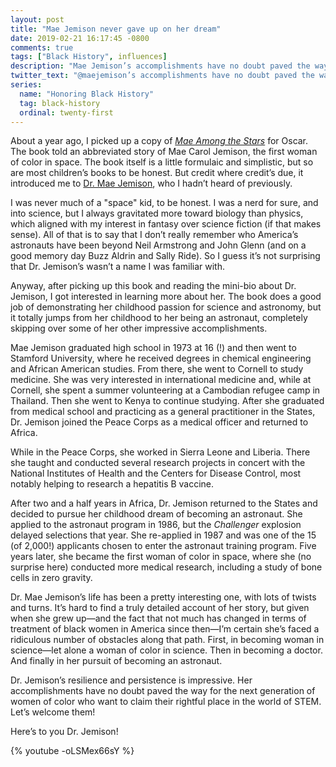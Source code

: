 ```yaml
---
layout: post
title: "Mae Jemison never gave up on her dream"
date: 2019-02-21 16:17:45 -0800
comments: true
tags: ["Black History", influences]
description: "Mae Jemison’s accomplishments have no doubt paved the way for the next generation of women of color who want to claim their rightful place in the world of STEM"
twitter_text: "@maejemison’s accomplishments have no doubt paved the way for the next generation of women of color who want to claim their rightful place in the world of STEM"
series:
  name: "Honoring Black History"
  tag: black-history
  ordinal: twenty-first
---
```


About a year ago, I picked up a copy of [<cite>Mae Among the Stars</cite>](https://www.goodreads.com/book/show/34907235-mae-among-the-stars) for Oscar. The book told an abbreviated story of Mae Carol Jemison, the first woman of color in space. The book itself is a little formulaic and simplistic, but so are most children’s books to be honest. But credit where credit’s due, it introduced me to [Dr. Mae Jemison](https://twitter.com/maejemison), who I hadn’t heard of previously.

<!-- more -->

I was never much of a "space" kid, to be honest. I was a nerd for sure, and into science, but I always gravitated more toward biology than physics, which aligned with my interest in fantasy over science fiction (if that makes sense). All of that is to say that I don’t really remember who America’s astronauts have been beyond Neil Armstrong and John Glenn (and on a good memory day Buzz Aldrin and Sally Ride). So I guess it’s not surprising that Dr. Jemison’s wasn’t a name I was familiar with.

Anyway, after picking up this book and reading the mini-bio about Dr. Jemison, I got interested in learning more about her. The book does a good job of demonstrating her childhood passion for science and astronomy, but it totally jumps from her childhood to her being an astronaut, completely skipping over some of her other impressive accomplishments.

Mae Jemison graduated high school in 1973 at 16 (!) and then went to Stamford University, where he received degrees in chemical engineering and African American studies. From there, she went to Cornell to study medicine. She was very interested in international medicine and, while at Cornell, she spent a summer volunteering at a Cambodian refugee camp in Thailand. Then she went to Kenya to continue studying. After she graduated from medical school and practicing as a general practitioner in the States, Dr. Jemison joined the Peace Corps as a medical officer and returned to Africa.

While in the Peace Corps, she worked in Sierra Leone and Liberia. There she taught and conducted several research projects in concert with the National Institutes of Health and the Centers for Disease Control, most notably helping to research a hepatitis B vaccine.

After two and a half years in Africa, Dr. Jemison returned to the States and decided to pursue her childhood dream of becoming an astronaut. She applied to the astronaut program in 1986, but the <cite>Challenger</cite> explosion delayed selections that year. She re-applied in 1987 and was one of the 15 (of 2,000!) applicants chosen to enter the astronaut training program. Five years later, she became the first woman of color in space, where she (no surprise here) conducted more medical research, including a study of bone cells in zero gravity.

Dr. Mae Jemison’s life has been a pretty interesting one, with lots of twists and turns. It’s hard to find a truly detailed account of her story, but given when she grew up—and the fact that not much has changed in terms of treatment of black women in America since then—I’m certain she’s faced a ridiculous number of obstacles along that path. First, in becoming woman in science—let alone a woman of color in science. Then in becoming a doctor. And finally in her pursuit of becoming an astronaut.

Dr. Jemison’s resilience and persistence is impressive. Her accomplishments have no doubt paved the way for the next generation of women of color who want to claim their rightful place in the world of STEM. Let’s welcome them!

Here’s to you Dr. Jemison!

{% youtube -oLSMex66sY %}

